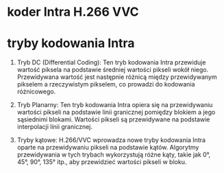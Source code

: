 # koder Intra H.266 VVC

# tryby kodowania Intra
1) Tryb DC (Differential Coding): Ten tryb kodowania Intra przewiduje wartość piksela na podstawie średniej wartości pikseli wokół niego. Przewidywana wartość jest następnie różnicą między przewidywanym pikselem a rzeczywistym pikselem, co prowadzi do kodowania różnicowego.

2) Tryb Planarny: Ten tryb kodowania Intra opiera się na przewidywaniu wartości pikseli na podstawie linii granicznej pomiędzy blokiem a jego sąsiednimi blokami. Wartości pikseli są przewidywane na podstawie interpolacji linii granicznej.

3) Tryby kątowe: H.266/VVC wprowadza nowe tryby kodowania Intra oparte na przewidywaniu pikseli na podstawie kątów. Algorytmy przewidywania w tych trybach wykorzystują różne kąty, takie jak 0°, 45°, 90°, 135° itp., aby przewidzieć wartości pikseli w bloku.

